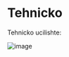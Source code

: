 
# Tehnicko
Tehnicko ucilishte:

![image](https://github.com/kristijan0921/uciliste/assets/114775521/0c7ca762-9af1-4d39-8924-768981ac2740)
